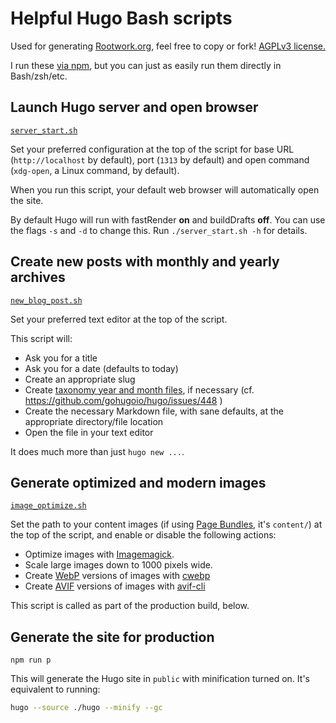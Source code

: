 # Helpful Hugo Bash scripts

Used for generating [Rootwork.org](https://rootwork.org), feel free to copy or
fork!
[AGPLv3 license.](https://github.com/rootwork/rootwork.org/blob/main/LICENSE)

I run these
[via npm](https://github.com/rootwork/rootwork.org#local-development), but you
can just as easily run them directly in Bash/zsh/etc.

## Launch Hugo server and open browser

[`server_start.sh`](server_start.sh)

Set your preferred configuration at the top of the script for base URL
(`http://localhost` by default), port (`1313` by default) and open command
(`xdg-open`, a Linux command, by default).

When you run this script, your default web browser will automatically open the
site.

By default Hugo will run with fastRender **on** and buildDrafts **off**. You can
use the flags `-s` and `-d` to change this. Run `./server_start.sh -h` for
details.

## Create new posts with monthly and yearly archives

[`new_blog_post.sh`](new_blog_post.sh)

Set your preferred text editor at the top of the script.

This script will:

- Ask you for a title
- Ask you for a date (defaults to today)
- Create an appropriate slug
- Create
  [taxonomy year and month files](https://www.jayeless.net/2021/04/taxonomies-archive-hugo.html),
  if necessary (cf. https://github.com/gohugoio/hugo/issues/448 )
- Create the necessary Markdown file, with sane defaults, at the appropriate
  directory/file location
- Open the file in your text editor

It does much more than just `hugo new ...`.

## Generate optimized and modern images

[`image_optimize.sh`](image_optimize.sh)

Set the path to your content images (if using
[Page Bundles](https://gohugo.io/content-management/page-bundles/#leaf-bundles),
it's `content/`) at the top of the script, and enable or disable the following
actions:

- Optimize images with [Imagemagick](https://imagemagick.org/).
- Scale large images down to 1000 pixels wide.
- Create [WebP](https://en.wikipedia.org/wiki/WebP) versions of images with
  [cwebp](https://developers.google.com/speed/webp/docs/cwebp)
- Create [AVIF](https://en.wikipedia.org/wiki/AVIF) versions of images with
  [avif-cli](https://github.com/lovell/avif-cli)

This script is called as part of the production build, below.

## Generate the site for production

`npm run p`

This will generate the Hugo site in `public` with minification turned on. It's
equivalent to running:

```sh
hugo --source ./hugo --minify --gc
```
